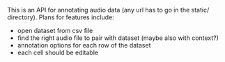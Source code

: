 This is an API for annotating audio data (any url has to go in the static/ directory).
Plans for features include:
- open dataset from csv file
- find the right audio file to pair with dataset (maybe also with context?)
- annotation options for each row of the dataset
- each cell should be editable

